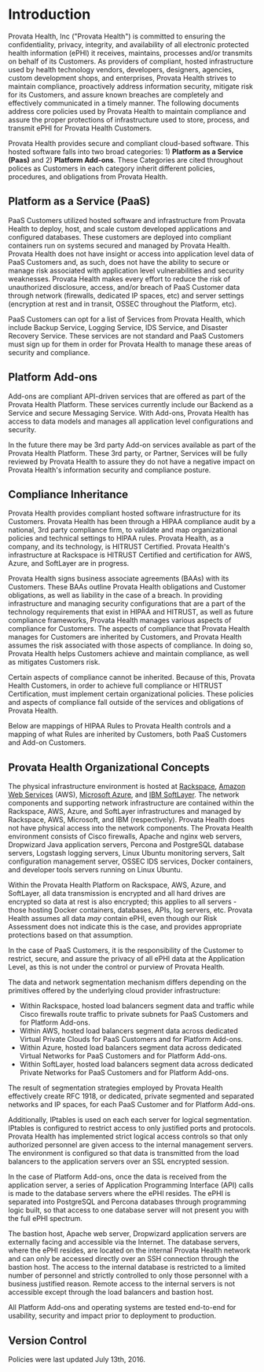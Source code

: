 # Introduction

Provata Health, Inc ("Provata Health") is committed to ensuring the confidentiality, privacy, integrity, and availability of all electronic protected health information (ePHI) it receives, maintains, processes and/or transmits on behalf of its Customers. As providers of compliant, hosted infrastructure used by health technology vendors, developers, designers, agencies, custom development shops, and enterprises, Provata Health strives to maintain compliance, proactively address information security, mitigate risk for its Customers, and assure known breaches are completely and effectively communicated in a timely manner. The following documents address core policies used by Provata Health to maintain compliance and assure the proper protections of infrastructure used to store, process, and transmit ePHI for Provata Health Customers.

Provata Health provides secure and compliant cloud-based software. This hosted software falls into two broad categories: 1) **Platform as a Service (Paas)** and 2) **Platform Add-ons**. These Categories are cited throughout polices as Customers in each category inherit different policies, procedures, and obligations from Provata Health.

## Platform as a Service (PaaS)

PaaS Customers utilized hosted software and infrastructure from Provata Health to deploy, host, and scale custom developed applications and configured databases. These customers are deployed into compliant containers run on systems secured and managed by Provata Health. Provata Health does not have insight or access into application level data of PaaS Customers and, as such, does not have the ability to secure or manage risk associated with application level vulnerabilities and security weaknesses. Provata Health makes every effort to reduce the risk of unauthorized disclosure, access, and/or breach of PaaS Customer data through network (firewalls, dedicated IP spaces, etc) and server settings (encryption at rest and in transit, OSSEC throughout the Platform, etc).

PaaS Customers can opt for a list of Services from Provata Health, which include Backup Service, Logging Service, IDS Service, and Disaster Recovery Service. These services are not standard and PaaS Customers must sign up for them in order for Provata Health to manage these areas of security and compliance.

## Platform Add-ons

Add-ons are compliant API-driven services that are offered as part of the Provata Health Platform. These services currently include our Backend as a Service and secure Messaging Service. With Add-ons, Provata Health has access to data models and manages all application level configurations and security.

In the future there may be 3rd party Add-on services available as part of the Provata Health Platform. These 3rd party, or Partner, Services will be fully reviewed by Provata Health to assure they do not have a negative impact on Provata Health's information security and compliance posture.

## Compliance Inheritance

Provata Health provides compliant hosted software infrastructure for its Customers. Provata Health has been through a HIPAA compliance audit by a national, 3rd party compliance firm, to validate and map organizational policies and technical settings to HIPAA rules. Provata Health, as a company, and its technology, is HITRUST Certified.  Provata Health's infrastructure at Rackspace is HITRUST Certified and certification for AWS, Azure, and SoftLayer are in progress.

Provata Health signs business associate agreements (BAAs) with its Customers. These BAAs outline Provata Health obligations and Customer obligations, as well as liability in the case of a breach. In providing infrastructure and managing security configurations that are a part of the technology requirements that exist in HIPAA and HITRUST, as well as future compliance frameworks, Provata Health manages various aspects of compliance for Customers. The aspects of compliance that Provata Health manages for Customers are inherited by Customers, and Provata Health assumes the risk associated with those aspects of compliance. In doing so, Provata Health helps Customers achieve and maintain compliance, as well as mitigates Customers risk.

Certain aspects of compliance cannot be inherited. Because of this, Provata Health Customers, in order to achieve full compliance or HITRUST Certification, must implement certain organizational policies. These policies and aspects of compliance fall outside of the services and obligations of Provata Health.

Below are mappings of HIPAA Rules to Provata Health controls and a mapping of what Rules are inherited by Customers, both PaaS Customers and Add-on Customers.

## Provata Health Organizational Concepts

The physical infrastructure environment is hosted at [Rackspace](http://broadcast.rackspace.com/downloads/pdfs/RackspaceSecurityApproach.pdf), [Amazon Web Services](https://aws.amazon.com/) (AWS), [Microsoft Azure](https://azure.microsoft.com/), and [IBM SoftLayer](http://www.softlayer.com/). The network components and supporting network infrastructure are contained within the Rackspace, AWS, Azure, and SoftLayer infrastructures and managed by Rackspace, AWS, Microsoft, and IBM (respectively). Provata Health does not have physical access into the network components. The Provata Health environment consists of Cisco firewalls, Apache and nginx web servers, Dropwizard Java application servers, Percona and PostgreSQL database servers, Logstash logging servers, Linux Ubuntu monitoring servers, Salt configuration management server, OSSEC IDS services, Docker containers, and developer tools servers running on Linux Ubuntu.

Within the Provata Health Platform on Rackspace, AWS, Azure, and SoftLayer, all data transmission is encrypted and all hard drives are encrypted so data at rest is also encrypted; this applies to all servers - those hosting Docker containers, databases, APIs, log servers, etc. Provata Health assumes all data *may* contain ePHI, even though our Risk Assessment does not indicate this is the case, and provides appropriate protections based on that assumption.

In the case of PaaS Customers, it is the responsibility of the Customer to restrict, secure, and assure the privacy of all ePHI data at the Application Level, as this is not under the control or purview of Provata Health.

The data and network segmentation mechanism differs depending on the primitives offered by the underlying cloud provider infrastructure:

* Within Rackspace, hosted load balancers segment data and traffic while Cisco firewalls route traffic to private subnets for PaaS Customers and for Platform Add-ons.
* Within AWS, hosted load balancers segment data across dedicated Virtual Private Clouds for PaaS Customers and for Platform Add-ons.
* Within Azure, hosted load balancers segment data across dedicated Virtual Networks for PaaS Customers and for Platform Add-ons.
* Within SoftLayer, hosted load balancers segment data across dedicated Private Networks for PaaS Customers and for Platform Add-ons.

The result of segmentation strategies employed by Provata Health effectively create RFC 1918, or dedicated, private segmented and separated networks and IP spaces, for each PaaS Customer and for Platform Add-ons.

Additionally, IPtables is used on each each server for logical segmentation. IPtables is configured to restrict access to only justified ports and protocols. Provata Health has implemented strict logical access controls so that only authorized personnel are given access to the internal management servers. The environment is configured so that data is transmitted from the load balancers to the application servers over an SSL encrypted session.

In the case of Platform Add-ons, once the data is received from the application server, a series of Application Programming Interface (API) calls is made to the database servers where the ePHI resides. The ePHI is separated into PostgreSQL and Percona databases through programming logic built, so that access to one database server will not present you with the full ePHI spectrum.

The bastion host, Apache web server, Dropwizard application servers are externally facing and accessible via the Internet. The database servers, where the ePHI resides, are located on the internal Provata Health network and can only be accessed directly over an SSH connection through the bastion host. The access to the internal database is restricted to a limited number of personnel and strictly controlled to only those personnel with a business justified reason. Remote access to the internal servers is not accessible except through the load balancers and bastion host.

All Platform Add-ons and operating systems are tested end-to-end for usability, security and impact prior to deployment to production.

## Version Control

Policies were last updated July 13th, 2016.
